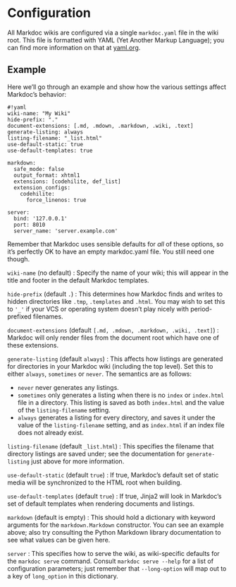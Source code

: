 # Configuration

All Markdoc wikis are configured via a single `markdoc.yaml` file in the wiki root. This file is formatted with YAML (Yet Another Markup Language); you can find more information on that at [yaml.org](http://yaml.org/).

## Example

Here we’ll go through an example and show how the various settings affect Markdoc’s behavior:

    #!yaml
    wiki-name: "My Wiki"
    hide-prefix: "."
    document-extensions: [.md, .mdown, .markdown, .wiki, .text]
    generate-listing: always
    listing-filename: "_list.html"
    use-default-static: true
    use-default-templates: true
    
    markdown:
      safe_mode: false
      output_format: xhtml1
      extensions: [codehilite, def_list]
      extension_configs:
        codehilite:
          force_linenos: true
    
    server:
      bind: '127.0.0.1'
      port: 8010
      server_name: 'server.example.com'

Remember that Markdoc uses sensible defaults for *all* of these options, so it’s perfectly OK to have an empty markdoc.yaml file. You still need one though.

`wiki-name` (no default)
: Specify the name of your wiki; this will appear in the title and footer in the default Markdoc templates.

`hide-prefix` (default `.`)
: This determines how Markdoc finds and writes to hidden directories like `.tmp`, `.templates` and `.html`. You may wish to set this to `'_'` if your VCS or operating system doesn’t play nicely with period-prefixed filenames.

`document-extensions` (default `[.md, .mdown, .markdown, .wiki, .text]`)
: Markdoc will only render files from the document root which have one of these extensions.

`generate-listing` (default `always`)
: This affects how listings are generated for directories in your Markdoc wiki (including the top level). Set this to either `always`, `sometimes` or `never`. The semantics are as follows:
  
  * `never` never generates any listings.
  * `sometimes` only generates a listing when there is no `index` or `index.html` file in a directory. This listing is saved as both `index.html` and the value of the `listing-filename` setting.
  * `always` generates a listing for every directory, and saves it under the value of the `listing-filename` setting, and as `index.html` if an index file does not already exist.

`listing-filename` (default `_list.html`)
: This specifies the filename that directory listings are saved under; see the documentation for `generate-listing` just above for more information.

`use-default-static` (default `true`)
: If true, Markdoc’s default set of static media will be synchronized to the HTML root when building.

`use-default-templates` (default `true`)
: If true, Jinja2 will look in Markdoc’s set of default templates when rendering documents and listings.

`markdown` (default is empty)
: This should hold a dictionary with keyword arguments for the `markdown.Markdown` constructor. You can see an example above; also try consulting the Python Markdown library documentation to see what values can be given here.

`server`
: This specifies how to serve the wiki, as wiki-specific defaults for the `markdoc serve` command. Consult `markdoc serve --help` for a list of configuration parameters; just remember that `--long-option` will map out to a key of `long_option` in this dictionary.
